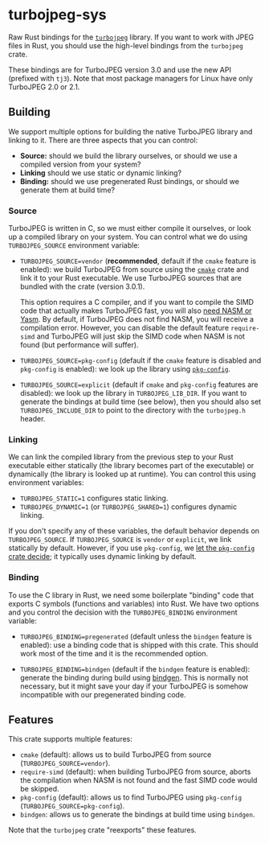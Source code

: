 # turbojpeg-sys

Raw Rust bindings for the [`turbojpeg`][libjpeg-turbo] library. If you want to
work with JPEG files in Rust, you should use the high-level bindings from the
`turbojpeg` crate.

[libjpeg-turbo]: https://libjpeg-turbo.org/

These bindings are for TurboJPEG version 3.0 and use the new API (prefixed with
`tj3`). Note that most package managers for Linux have only TurboJPEG 2.0 or
2.1.

## Building

We support multiple options for building the native TurboJPEG library and
linking to it. There are three aspects that you can control:

- **Source:** should we build the library ourselves, or should we use a compiled
    version from your system?
- **Linking** should we use static or dynamic linking?
- **Binding:** should we use pregenerated Rust bindings, or should we generate
    them at build time?

### Source

TurboJPEG is written in C, so we must either compile it ourselves, or look up a
compiled library on your system. You can control what we do using
`TURBOJPEG_SOURCE` environment variable:

- `TURBOJPEG_SOURCE=vendor` (**recommended**, default if the `cmake` feature is
    enabled): we build TurboJPEG from source using the [`cmake`][cmake-crate]
    crate and link it to your Rust executable. We use TurboJPEG sources that are
    bundled with the crate (version 3.0.1).

    This option requires a C compiler, and if you want to compile the SIMD code
    that actually makes TurboJPEG fast, you will also [need NASM or
    Yasm][turbojpeg-building]. By default, if TurboJPEG does not find NASM, you
    will receive a compilation error. However, you can disable the default
    feature `require-simd` and TurboJPEG will just skip the SIMD code when NASM
    is not found (but performance will suffer).

- `TURBOJPEG_SOURCE=pkg-config` (default if the `cmake` feature is disabled and
    `pkg-config` is enabled): we look up the library using
    [`pkg-config`][pkgconf-crate].

- `TURBOJPEG_SOURCE=explicit` (default if `cmake` and `pkg-config` features are
    disabled): we look up the library in `TURBOJPEG_LIB_DIR`. If you want to
    generate the bindings at build time (see below), then you should also set
    `TURBOJPEG_INCLUDE_DIR` to point to the directory with the `turbojpeg.h`
    header.

[cmake-crate]: https://docs.rs/cmake/latest/cmake/
[pkgconf-crate]: https://docs.rs/pkg-config/latest/pkg_config/
[turbojpeg-building]: https://github.com/libjpeg-turbo/libjpeg-turbo/blob/main/BUILDING.md

### Linking

We can link the compiled library from the previous step to your Rust executable
either statically (the library becomes part of the executable) or dynamically
(the library is looked up at runtime). You can control this using environment
variables:

- `TURBOJPEG_STATIC=1` configures static linking.
- `TURBOJPEG_DYNAMIC=1` (or `TURBOJPEG_SHARED=1`) configures dynamic linking.

If you don't specify any of these variables, the default behavior depends on
`TURBOJPEG_SOURCE`. If `TURBOJPEG_SOURCE` is `vendor` or `explicit`, we link
statically by default. However, if you use `pkg-config`, we [let the
`pkg-config` crate decide][pkgconf-crate]; it typically uses dynamic linking by
default.

### Binding

To use the C library in Rust, we need some boilerplate "binding" code that
exports C symbols (functions and variables) into Rust. We have two options and
you control the decision with the `TURBOJPEG_BINDING` environment variable:

- `TURBOJPEG_BINDING=pregenerated` (default unless the `bindgen` feature is
    enabled): use a binding code that is shipped with this crate. This should
    work most of the time and it is the recommended option.

- `TURBOJPEG_BINDING=bindgen` (default if the `bindgen` feature is enabled):
    generate the binding during build using [bindgen][bindgen-crate]. This is
    normally not necessary, but it might save your day if your TurboJPEG is
    somehow incompatible with our pregenerated binding code.

[bindgen-crate]: https://docs.rs/bindgen/latest/bindgen/

## Features

This crate supports multiple features:

- `cmake` (default): allows us to build TurboJPEG from source
    (`TURBOJPEG_SOURCE=vendor`).
- `require-simd` (default): when building TurboJPEG from source, aborts the
    compilation when NASM is not found and the fast SIMD code would be skipped.
- `pkg-config` (default): allows us to find TurboJPEG using `pkg-config`
    (`TURBOJPEG_SOURCE=pkg-config`).
- `bindgen`: allows us to generate the bindings at build time using `bindgen`.

Note that the `turbojpeg` crate "reexports" these features.
